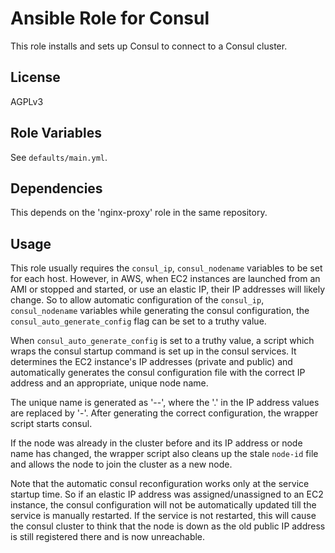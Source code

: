 # Ansible Role for Consul

This role installs and sets up Consul to connect to a Consul cluster.

## License

AGPLv3

## Role Variables

See `defaults/main.yml`.

## Dependencies

This depends on the 'nginx-proxy' role in the same repository.

## Usage

This role usually requires the `consul_ip`, `consul_nodename` variables to be set for each host. However, in AWS,
when EC2 instances are launched from an AMI or stopped and started, or use an elastic IP, their IP addresses will
likely change. So to allow automatic configuration of the `consul_ip`, `consul_nodename` variables
while generating the consul configuration, the `consul_auto_generate_config` flag can be set to a
truthy value.

When `consul_auto_generate_config` is set to a truthy value, a script which wraps the consul startup command is
set up in the consul services. It determines the EC2 instance's IP addresses (private and public) and
automatically generates the consul configuration file with the correct IP address and an appropriate,
unique node name.

The unique name is generated as '<value of consul_nodename>-<private IP address>-<public IP address>', where
the '.' in the IP address values are replaced by '-'. After generating the correct configuration, the wrapper script
starts consul.

If the node was already in the cluster before and its IP address or node name has changed, the wrapper script
also cleans up the stale `node-id` file and allows the node to join the cluster as a new node.

Note that the automatic consul reconfiguration works only at the service startup time. So if an elastic IP address
was assigned/unassigned to an EC2 instance, the consul configuration will not be automatically updated till the
service is manually restarted. If the service is not restarted, this will cause the consul cluster to think that
the node is down as the old public IP address is still registered there and is now unreachable.
